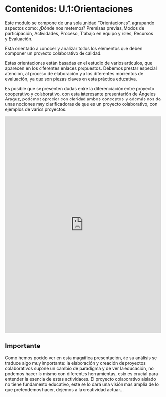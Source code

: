 
# Contenidos: U.1:Orientaciones

Este modulo se compone de una sola unidad “Orientaciones”, agrupando aspectos como: ¿Dónde nos metemos? Premisas previas, Modos de participación, Actividades, Proceso, Trabajo en equipo y roles, Recursos y Evaluación.

Esta orientado a conocer y analizar todos los elementos que deben componer un proyecto colaborativo de calidad.

Estas orientaciones están basadas en el estudio de varios artículos, que aparecen en los diferentes enlaces propuestos. Debemos prestar especial atención, al proceso de elaboración y a los diferentes momentos de evaluación, ya que son piezas claves en esta práctica educativa.

Es posible que se presenten dudas entre la diferenciación entre proyecto cooperativo y colaborativo, con esta interesante presentación de Ángeles Araguz, podemos apreciar con claridad ambos conceptos, y además nos da unas nociones muy clarificadoras de que es un proyecto colaborativo, con ejemplos de varios proyectos.

<iframe src="https://prezi.com/embed/knfy-kwhe9oy/?bgcolor=ffffff&amp;lock_to_path=0&amp;autoplay=0&amp;autohide_ctrls=0&amp;features=undefined&amp;disabled_features=undefined" frameborder="0" width="100%" height="700" allowfullscreen="true" mozallowfullscreen="true" webkitallowfullscreen="true"></iframe>

## Importante

Como hemos podido ver en esta magnifica presentación, de su análisis se traduce algo muy importante: la elaboración y creación de proyectos colaborativos supone un cambio de paradigma y de ver la educación, no podemos hacer lo mismo con diferentes herramientas, esto es crucial para entender la esencia de estas actividades. El proyecto colaborativo aislado no tiene fundamento educativo, este se lo dará una visión mas amplia de lo que pretendemos hacer, dejemos a la creatividad actuar...

